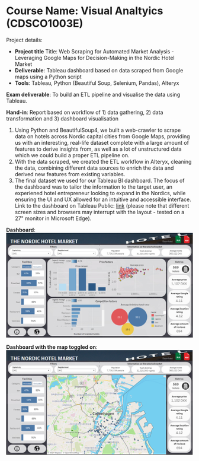 # Course Name: Visual Analtyics (CDSCO1003E)
Project details:
* **Project title** Title: Web Scraping for Automated Market Analysis - Leveraging Google Maps for Decision-Making in the Nordic Hotel Market 
* **Deliverable**: Tableau dashboard based on data scraped from Google maps using a Python script 
* **Tools**: Tableau, Python (Beautiful Soup, Selenium, Pandas), Alteryx

**Exam deliverable**: To build an ETL pipeline and visualise the data using Tableau.

**Hand-in**: Report based on workflow of 1) data gathering, 2) data transformation and 3) dashboard visualisation
1. Using Python and BeautifulSoup4, we built a web-crawler to scrape data on hotels across Nordic capital cities from Google Maps, providing us with an interesting, real-life dataset complete with a large amount of features to derive insights from, as well as a lot of unstructured data which we could build a proper ETL pipeline on. 
2. With the data scraped, we created the ETL workflow in Alteryx, cleaning the data, combining different data sources to enrich the data and derived new features from existing variables.
3. The final dataset we used for our Tableau BI dashboard. The focus of the dashboard was to tailor the information to the target user, an experiened hotel entrepreneur looking to expand in the Nordics, while ensuring the UI and UX allowed for an intuitive and accessible interface. Link to the dashboard on Tableau Public: [link](https://public.tableau.com/app/profile/mads4252/viz/Nordichotelmarketanalysis/Dashboard) (please note that different screen sizes and browsers may interrupt with the layout - tested on a 27" monitor in Microsoft Edge).

**Dashboard**:
![Dashboard front page](imgs/VA_Dashboard_front-page.png)

**Dashboard with the map toggled on**:
![Dashboard map view](imgs/VA_Dashboard_map-view.png)
